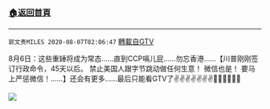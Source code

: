 ﻿###  [:house:返回首頁](https://github.com/ourhimalayas/txt)
---

`郭文贵MILES 2020-08-07T02:06:47` [轉載自GTV](https://gtv.org/web/#/UserInfo/5e596957357cc612d35a8044)

8月6日：这些重䍋将成为常态……直到CCP嗝儿屁……勿忘香港……【川普刚刚签订行政命令，45天以后。 禁止美国人跟字节跳动做任何生意！ 微信也是！ 要马上严惩微信！……】还会有更多……最后只能看GTV了✌️✌️✌️✌️✌️✌️✌️🙏🙏🙏🙏🙏🙏

![](https://filegroup.gtv.org/cdn-cgi/image/width=600/https://filegroup.gtv.org/group3/default/20200807/02/06/0/550aadc54266f2a2230556d11a51f4b0.jpeg)
